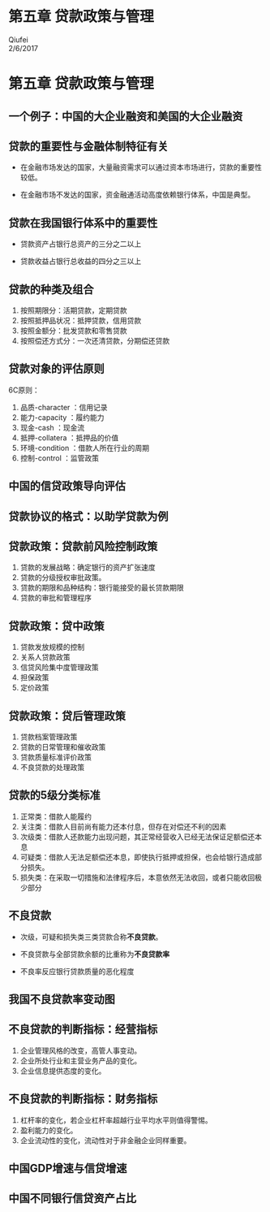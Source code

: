 # 第五章  贷款政策与管理
Qiufei  
2/6/2017  




# 第五章 贷款政策与管理 #

## 一个例子：中国的大企业融资和美国的大企业融资 ##


## 贷款的重要性与金融体制特征有关 ##

* 在金融市场发达的国家，大量融资需求可以通过资本市场进行，贷款的重要性较低。

* 在金融市场不发达的国家，资金融通活动高度依赖银行体系，中国是典型。

## 贷款在我国银行体系中的重要性 ##

* 贷款资产占银行总资产的三分之二以上

* 贷款收益占银行总收益的四分之三以上


## 贷款的种类及组合 ##

1. 按照期限分：活期贷款，定期贷款
2. 按照抵押品状况：抵押贷款，信用贷款
3. 按照金额分：批发贷款和零售贷款
4. 按照偿还方式分：一次还清贷款，分期偿还贷款



## 贷款对象的评估原则 ##
6C原则：

1. 品质-character ：信用记录
2. 能力-capacity ：履约能力
3. 现金-cash ：现金流
4. 抵押-collatera ：抵押品的价值
5. 环境-condition ：借款人所在行业的周期
6. 控制-control ：监管政策

## 中国的信贷政策导向评估 ##

## 贷款协议的格式：以助学贷款为例 ##

## 贷款政策：贷款前风险控制政策 ##
1. 贷款的发展战略：确定银行的资产扩张速度
2. 贷款的分级授权审批政策。
3. 贷款的期限和品种结构：银行能接受的最长贷款期限
4. 贷款的审批和管理程序

## 贷款政策：贷中政策 ##
1. 贷款发放规模的控制
2. 关系人贷款政策
3. 信贷风险集中度管理政策
4. 担保政策
5. 定价政策

## 贷款政策：贷后管理政策 ##
1. 贷款档案管理政策
2. 贷款的日常管理和催收政策
3. 贷款质量标准评价政策
4. 不良贷款的处理政策

## 贷款的5级分类标准 ##
1. 正常类：借款人能履约
2. 关注类：借款人目前尚有能力还本付息，但存在对偿还不利的因素
3. 次级类：借款人还款能力出现问题，其正常经营收入已经无法保证足额偿还本息
4. 可疑类：借款人无法足额偿还本息，即使执行抵押或担保，也会给银行造成部分损失。
5. 损失类：在采取一切措施和法律程序后，本意依然无法收回，或者只能收回极少部分

## 不良贷款 ##

* 次级，可疑和损失类三类贷款合称**不良贷款**。

* 不良贷款与全部贷款余额的比重称为**不良贷款率**

* 不良率反应银行贷款质量的恶化程度

## 我国不良贷款率变动图 ##



## 不良贷款的判断指标：经营指标 ##
1. 企业管理风格的改变，高管人事变动。
2. 企业所处行业和主营业务产品的变化。
3. 企业信息提供态度的变化。


## 不良贷款的判断指标：财务指标 ##
1. 杠杆率的变化，若企业杠杆率超越行业平均水平则值得警惕。
2. 盈利能力的变化。
3. 企业流动性的变化，流动性对于非金融企业同样重要。

## 中国GDP增速与信贷增速 ##

## 中国不同银行信贷资产占比 ##



